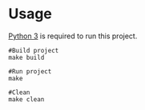 # Usage

[Python 3](https://www.python.org/downloads/source/) is required to run this project.

```shell
#Build project
make build

#Run project
make

#Clean
make clean

```
